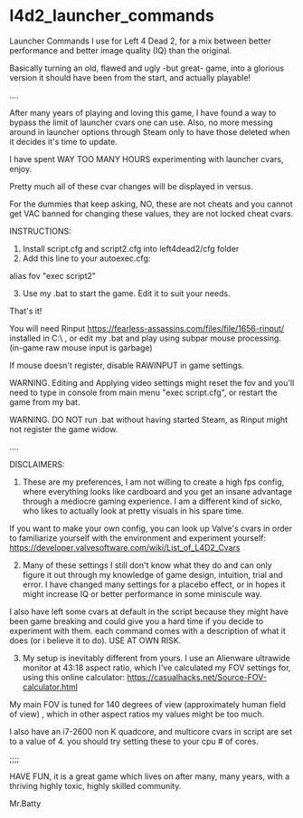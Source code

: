 # l4d2_launcher_commands
Launcher Commands I use for Left 4 Dead 2, for a mix between better performance and better image quality (IQ) than the original.

Basically turning an old, flawed and ugly -but great- game, into a glorious version it should have been from the start, and actually playable!

....

After many years of playing and loving this game, I have found a way to bypass the limit of launcher cvars one can use.
Also, no more messing around in launcher options through Steam only to have those deleted when it decides it's time to update.

I have spent WAY TOO MANY HOURS experimenting with launcher cvars, enjoy.

  Pretty much all of these cvar changes will be displayed in versus.
  
  For the dummies that keep asking, NO, these are not cheats and you cannot get VAC banned for changing these values, they are not locked cheat cvars.

INSTRUCTIONS:

1. Install script.cfg and script2.cfg into left4dead2/cfg folder
2. Add this line to your autoexec.cfg: 

alias fov "exec script2"

3. Use my .bat to start the game. Edit it to suit your needs.

That's it!

You will need Rinput https://fearless-assassins.com/files/file/1656-rinput/ installed in C:\ , or edit my .bat and play using subpar mouse processing. (in-game raw mouse input is garbage)

If mouse doesn't register,  disable RAWINPUT in game settings.

WARNING. Editing and Applying video settings might reset the fov and you'll need to type in console from main menu "exec script.cfg", or restart the game from my bat.

WARNING. DO NOT run .bat without having started Steam, as Rinput might not register the game widow.

....

DISCLAIMERS:

1. These are my preferences, I am not willing to create a high fps config, where everything looks like cardboard and you get an insane advantage through a mediocre gaming experience. I am a different kind of sicko, who likes to actually look at pretty visuals in his spare time.

If you want to make your own config, you can look up Valve's cvars in order to familiarize yourself with the environment and experiment yourself: https://developer.valvesoftware.com/wiki/List_of_L4D2_Cvars

2. Many of these settings I still don't know what they do and can only figure it out through my knowledge of game design, intuition, trial and error. I have changed many settings for a placebo effect, or in hopes it might increase IQ or better performance in some miniscule way.

I also have left some cvars at default in the script because they might have been game breaking and could give you a hard time if you decide to experiment with them. each command comes with a description of what it does (or i believe it to do). USE AT OWN RISK.

3. My setup is inevitably different from yours. I use an Alienware ultrawide monitor at 43:18 aspect ratio, which I've calculated my FOV settings for, using this online calculator: https://casualhacks.net/Source-FOV-calculator.html

My main FOV is tuned for 140 degrees of view (approximately human field of view) , which in other aspect ratios my values might be too much.

I also have an i7-2600 non K quadcore, and multicore cvars in script are set to a value of 4. you should try setting these to your cpu # of cores.

;;;;

HAVE FUN, it is a great game which lives on after many, many years, with a thriving highly toxic, highly skilled community.

Mr.Batty
